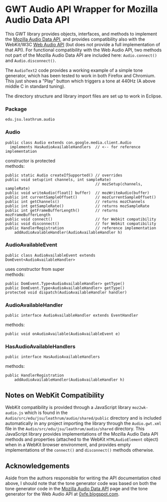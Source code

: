 # GWT Audio API Wrapper for Mozilla Audio Data API

This GWT library provides objects, interfaces, and methods to implement the
[Mozilla Audio Data API](https://wiki.mozilla.org/Audio_Data_API),
and provides compatibility also with the WebKit/W3C
[Web Audio API](https://dvcs.w3.org/hg/audio/raw-file/tip/webaudio/specification.html) (but does not provide a full implementation of that
API).  For functional compatibility with the Web Audio API, 
two methods not part of the Mozilla Audio
Data API are included here:  `Audio.connect()` and `Audio.disconnect()`.

The `AudioText2` code provides a working example of a simple tone
generator, which has been tested to work in both Firefox and Chromium.
This just shows a "Play" button which triggers a tone at 440Hz (A above middle
C in standard tuning).

The directory structure and library import files are set up to work in Eclipse.

### Package

    edu.jsu.leathrum.audio

### Audio

    public class Audio extends con.google.media.client.Audio
      implements HasAudioAvailableHandlers  // <-- for reference implementation

constructor is protected  
methods:

    public static Audio createIfSupported() // overrides
    public void setup(int channels, int sampleRate) 
                                            // mozSetup(channels, sampleRate)
    public void writeAudio(float[] buffer)  // mozWriteAudio(buffer)
    public int currentSampleOffset()        // mozCurrentSampleOffset()
    public int getChannels()                // returns mozChannels
    public int getSampleRate()              // returns mozSampleRate
    public int getFrameBufferLength()       // returns mozFrameBufferLength
    public void connect()                   // for Webkit compatibility
    public void disconnect()                // for Webkit compatibility
    public HandlerRegistration              // reference implementation
        addAudioAvalableHandler(AudioAvailableHandler h) 

### AudioAvailableEvent

    public class AudioAvailableEvent extends DomEvent<AudioAvailableHandler>

uses constructor from super  
methods:

    public DomEvent.Type<AudioAvailableHandler> getType()
    public DomEvent.Type<AudioAvailableHandler> getType()
    protected void dispatch(AudioAvailableHandler handler)

### AudioAvailableHandler

    public interface AudioAvailableHandler extends EventHandler

methods:

    public void onAudioAvailable(AudioAvailableEvent e)

### HasAudioAvailableHandlers

    public interface HasAudioAvailableHandlers

methods:

    public HandlerRegistration 
        addAudioAvailableHandler(AudioAvailableHandler h)

## Notes on WebKit Compatibility

WebKit compatibility is provided through a JavaScript library
`moz2wk-audio.js` which is found in the
`Audio/src/edu/jsu/leathrum/audio/shared/public`
directory and is included automatically in any project importing the
library through the `Audio.gwt.xml`
file in the `Audio/src/edu/jsu/leathrum/audio/shared` directory.
This JavaScript library provides implementations of the Mozilla Audio Data API
methods and properties (attached to the WebKit `HTMLAudioElement` object)
when in a WebKit browser environment, and provides empty implementations
of the `connect()` and `disconnect()` methods otherwise.

## Acknowledgements

Aside from the authors responsible for writing the API documentation cited
above, I should note that the tone generator code was based on both the
tone generator code in the
[Mozilla Audio Data API](https://wiki.mozilla.org/Audio_Data_API) page
and the tone generator for the Web Audio API at
[0xfe.blogspot.com](http://0xfe.blogspot.com/2011/08/generating-tones-with-web-audio-api.html).

